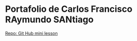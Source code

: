 <html>

<h1>Portafolio de Carlos Francisco RAymundo SANtiago</h1>


<div>
<a href="https://cfrasan.github.io/GitHubMiniLesson/">Repo: Git Hub mini lesson</a>
</div>

</html>